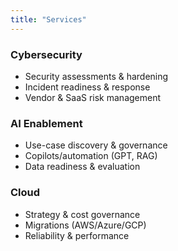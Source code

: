 ```yaml
---
title: "Services"
---
```

### Cybersecurity
- Security assessments & hardening
- Incident readiness & response
- Vendor & SaaS risk management

### AI Enablement
- Use-case discovery & governance
- Copilots/automation (GPT, RAG)
- Data readiness & evaluation

### Cloud
- Strategy & cost governance
- Migrations (AWS/Azure/GCP)
- Reliability & performance
